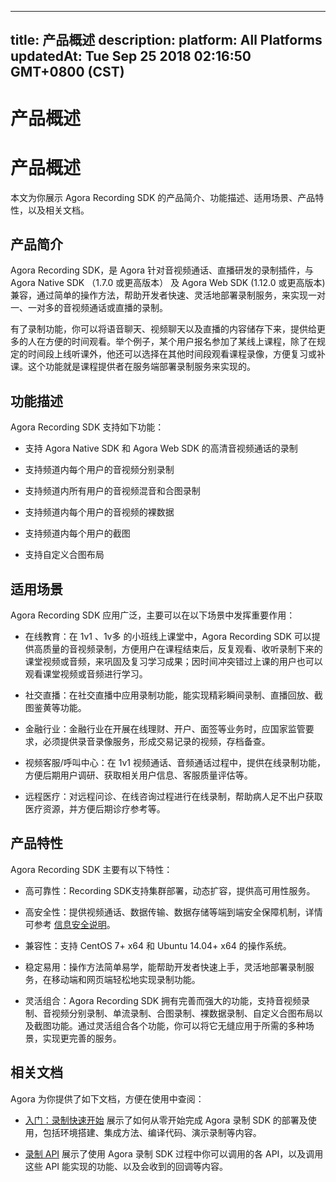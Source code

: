
---
title: 产品概述
description: 
platform: All Platforms
updatedAt: Tue Sep 25 2018 02:16:50 GMT+0800 (CST)
---
# 产品概述
# 产品概述

本文为你展示 Agora Recording SDK 的产品简介、功能描述、适用场景、产品特性，以及相关文档。

## 产品简介

Agora Recording SDK，是 Agora 针对音视频通话、直播研发的录制插件，与 Agora Native SDK （1.7.0 或更高版本） 及 Agora Web SDK \(1.12.0 或更高版本\) 兼容，通过简单的操作方法，帮助开发者快速、灵活地部署录制服务，来实现一对一、一对多的音视频通话或直播的录制。

有了录制功能，你可以将语音聊天、视频聊天以及直播的内容储存下来，提供给更多的人在方便的时间观看。举个例子，某个用户报名参加了某线上课程，除了在规定的时间段上线听课外，他还可以选择在其他时间段观看课程录像，方便复习或补课。这个功能就是课程提供者在服务端部署录制服务来实现的。

## 功能描述

Agora Recording SDK 支持如下功能：

-   支持 Agora Native SDK 和 Agora Web SDK 的高清音视频通话的录制

-   支持频道内每个用户的音视频分别录制

-   支持频道内所有用户的音视频混音和合图录制

-   支持频道内每个用户的音视频的裸数据

-   支持频道内每个用户的截图

-   支持自定义合图布局


## 适用场景

Agora Recording SDK 应用广泛，主要可以在以下场景中发挥重要作用：

-   在线教育：在 1v1 、1v多 的小班线上课堂中，Agora Recording SDK 可以提供高质量的音视频录制，方便用户在课程结束后，反复观看、收听录制下来的课堂视频或音频，来巩固及复习学习成果；因时间冲突错过上课的用户也可以观看课堂视频或音频进行学习。

-   社交直播：在社交直播中应用录制功能，能实现精彩瞬间录制、直播回放、截图鉴黄等功能。

-   金融行业：金融行业在开展在线理财、开户、面签等业务时，应国家监管要求，必须提供录音录像服务，形成交易记录的视频，存档备查。

-   视频客服/呼叫中心：在 1v1 视频通话、音频通话过程中，提供在线录制功能，方便后期用户调研、获取相关用户信息、客服质量评估等。

-   远程医疗：对远程问诊、在线咨询过程进行在线录制，帮助病人足不出户获取医疗资源，并方便后期诊疗参考等。


## 产品特性

Agora Recording SDK 主要有以下特性：

-   高可靠性：Recording SDK支持集群部署，动态扩容，提供高可用性服务。

-   高安全性：提供视频通话、数据传输、数据存储等端到端安全保障机制，详情可参考 [信息安全说明](../../cn/Agora%20Platform/security.md)。

-   兼容性：支持 CentOS 7+ x64 和 Ubuntu 14.04+ x64 的操作系统。

-   稳定易用：操作方法简单易学，能帮助开发者快速上手，灵活地部署录制服务，在移动端和网页端轻松地实现录制功能。

-   灵活组合：Agora Recording SDK 拥有完善而强大的功能，支持音视频录制、音视频分别录制、单流录制、合图录制、裸数据录制、自定义合图布局以及截图功能。通过灵活组合各个功能，你可以将它无缝应用于所需的多种场景，实现更完善的服务。


## 相关文档

Agora 为你提供了如下文档，方便在使用中查阅：

-   [入门：录制快速开始](../../cn/Quickstart%20Guide/recording_cpp-1.md) 展示了如何从零开始完成 Agora 录制 SDK 的部署及使用，包括环境搭建、集成方法、编译代码、演示录制等内容。

-   [录制 API](../../cn/API%20Reference/recording_cpp.md) 展示了使用 Agora 录制 SDK 过程中你可以调用的各 API，以及调用这些 API 能实现的功能、以及会收到的回调等内容。



